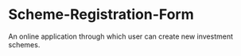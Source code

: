 # Scheme-Registration-Form
An online application through which user can create new investment schemes.

